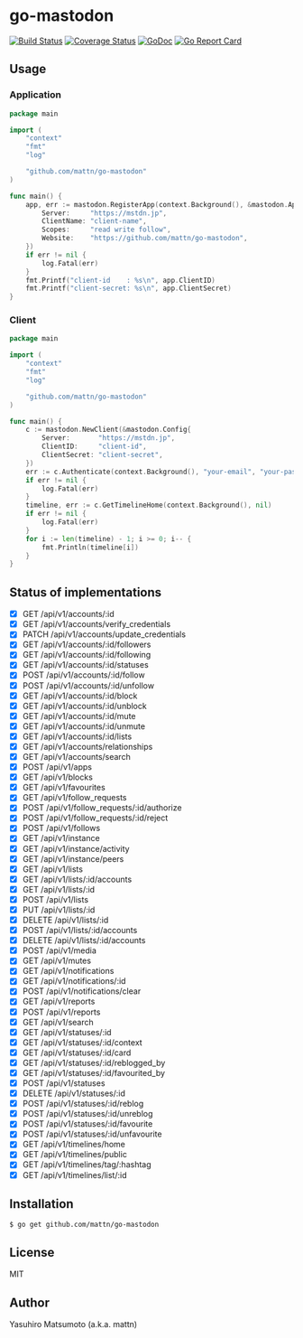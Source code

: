 # go-mastodon

[![Build Status](https://travis-ci.org/mattn/go-mastodon.svg?branch=master)](https://travis-ci.org/mattn/go-mastodon)
[![Coverage Status](https://coveralls.io/repos/github/mattn/go-mastodon/badge.svg?branch=master)](https://coveralls.io/github/mattn/go-mastodon?branch=master)
[![GoDoc](https://godoc.org/github.com/mattn/go-mastodon?status.svg)](http://godoc.org/github.com/mattn/go-mastodon)
[![Go Report Card](https://goreportcard.com/badge/github.com/mattn/go-mastodon)](https://goreportcard.com/report/github.com/mattn/go-mastodon)

## Usage

### Application

```go
package main

import (
	"context"
	"fmt"
	"log"

	"github.com/mattn/go-mastodon"
)

func main() {
	app, err := mastodon.RegisterApp(context.Background(), &mastodon.AppConfig{
		Server:     "https://mstdn.jp",
		ClientName: "client-name",
		Scopes:     "read write follow",
		Website:    "https://github.com/mattn/go-mastodon",
	})
	if err != nil {
		log.Fatal(err)
	}
	fmt.Printf("client-id    : %s\n", app.ClientID)
	fmt.Printf("client-secret: %s\n", app.ClientSecret)
}
```

### Client

```go
package main

import (
	"context"
	"fmt"
	"log"

	"github.com/mattn/go-mastodon"
)

func main() {
	c := mastodon.NewClient(&mastodon.Config{
		Server:       "https://mstdn.jp",
		ClientID:     "client-id",
		ClientSecret: "client-secret",
	})
	err := c.Authenticate(context.Background(), "your-email", "your-password")
	if err != nil {
		log.Fatal(err)
	}
	timeline, err := c.GetTimelineHome(context.Background(), nil)
	if err != nil {
		log.Fatal(err)
	}
	for i := len(timeline) - 1; i >= 0; i-- {
		fmt.Println(timeline[i])
	}
}
```

## Status of implementations

* [x] GET /api/v1/accounts/:id
* [x] GET /api/v1/accounts/verify_credentials
* [x] PATCH /api/v1/accounts/update_credentials
* [x] GET /api/v1/accounts/:id/followers
* [x] GET /api/v1/accounts/:id/following
* [x] GET /api/v1/accounts/:id/statuses
* [x] POST /api/v1/accounts/:id/follow
* [x] POST /api/v1/accounts/:id/unfollow
* [x] GET /api/v1/accounts/:id/block
* [x] GET /api/v1/accounts/:id/unblock
* [x] GET /api/v1/accounts/:id/mute
* [x] GET /api/v1/accounts/:id/unmute
* [x] GET /api/v1/accounts/:id/lists
* [x] GET /api/v1/accounts/relationships
* [x] GET /api/v1/accounts/search
* [x] POST /api/v1/apps
* [x] GET /api/v1/blocks
* [x] GET /api/v1/favourites
* [x] GET /api/v1/follow_requests
* [x] POST /api/v1/follow_requests/:id/authorize
* [x] POST /api/v1/follow_requests/:id/reject
* [x] POST /api/v1/follows
* [x] GET /api/v1/instance
* [x] GET /api/v1/instance/activity
* [x] GET /api/v1/instance/peers
* [x] GET /api/v1/lists
* [x] GET /api/v1/lists/:id/accounts
* [x] GET /api/v1/lists/:id
* [x] POST /api/v1/lists
* [x] PUT /api/v1/lists/:id
* [x] DELETE /api/v1/lists/:id
* [x] POST /api/v1/lists/:id/accounts
* [x] DELETE /api/v1/lists/:id/accounts
* [x] POST /api/v1/media
* [x] GET /api/v1/mutes
* [x] GET /api/v1/notifications
* [x] GET /api/v1/notifications/:id
* [x] POST /api/v1/notifications/clear
* [x] GET /api/v1/reports
* [x] POST /api/v1/reports
* [x] GET /api/v1/search
* [x] GET /api/v1/statuses/:id
* [x] GET /api/v1/statuses/:id/context
* [x] GET /api/v1/statuses/:id/card
* [x] GET /api/v1/statuses/:id/reblogged_by
* [x] GET /api/v1/statuses/:id/favourited_by
* [x] POST /api/v1/statuses
* [x] DELETE /api/v1/statuses/:id
* [x] POST /api/v1/statuses/:id/reblog
* [x] POST /api/v1/statuses/:id/unreblog
* [x] POST /api/v1/statuses/:id/favourite
* [x] POST /api/v1/statuses/:id/unfavourite
* [x] GET /api/v1/timelines/home
* [x] GET /api/v1/timelines/public
* [x] GET /api/v1/timelines/tag/:hashtag
* [x] GET /api/v1/timelines/list/:id

## Installation

```
$ go get github.com/mattn/go-mastodon
```

## License

MIT

## Author

Yasuhiro Matsumoto (a.k.a. mattn)
